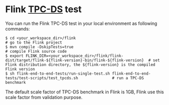 # Flink [TPC-DS]( http://www.tpc.org/tpcds) test

You can run the Flink TPC-DS test in your local environment as following commands:

```
$ cd <your_workspace_dir>/flink                                                                               # go to the Flink project   
$ mvn compile -DskipTests=true                                                                               # compile Flink source code
$ export FLINK_DIR=<your_workspace_dir>/flink/flink-dist/target/flink-${flink-version}-bin/flink-${flink-version}  # set Flink distribution directory, the ${flink-version} is the compiled Flink version
$ sh flink-end-to-end-tests/run-single-test.sh flink-end-to-end-tests/test-scripts/test_tpcds.sh               # run a TPC-DS benchmark
```

The default scale factor of TPC-DS benchmark in Flink is 1GB, Flink use this scale factor from validation purpose.
